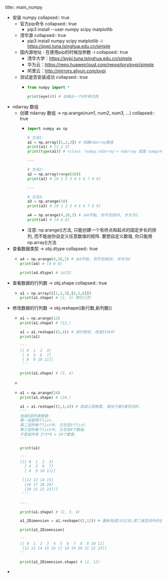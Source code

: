 title:: main_numpy

- 安装 numpy
  collapsed:: true
	- 官方pip命令
	  collapsed:: true
		- pip3 install --user numpy scipy matplotlib
	- 清华源
	  collapsed:: true
		- pip3 install numpy scipy matplotlib -i https://pypi.tuna.tsinghua.edu.cn/simple
	- 国内源地址 : 在使用pip的时候加参数 -i
	  collapsed:: true
		- 清华大学：https://pypi.tuna.tsinghua.edu.cn/simple
		- 华为云：https://repo.huaweicloud.com/repository/pypi/simple
		- 阿里云：http://mirrors.aliyun.com/pypi
	- 测试是否安装成功
	  collapsed:: true
		- ```python
		  from numpy import *
		  
		  print(eye(4)) # 会输出一个4阶单位阵 
		  ```
- ndarray 数组
	- 创建 ndarray 数组 -> np.arange(num1, num2, num3, ...)
	  collapsed:: true
		- ```python
		  import numpy as np
		  
		  # 方法1:
		  a1 = np.array([1,2,3]) # 创建ndarray数组
		  print(a1) # [1 2 3]
		  print(type(a1)) # <class 'numpy.ndarray'> ndarray 就是 numpy中 的数组类型
		  
		  ---
		  
		  # 方法2:
		  a2 = np.array(range(10))
		  print(a2) # [0 1 2 3 4 5 6 7 8 9]
		  
		  ---
		  
		  # 方法3:
		  a3 = np.arange(10)
		  print(a3) # [0 1 2 3 4 5 6 7 8 9]
		  
		  a4 = np.arange(4,10,2) # 从4开始, 到不包括10, 步长为2. 
		  print(a4) # [4 6 8]
		  ```
		- 注意: np.arange()方法, 只能创建一个有终点和起点的固定步长的排列, 而不能由你自定义任意数值的矩阵. 要想自定义数值, 你只能用 np.array()方法
- 查看数据类型 -> obj.dtype
  collapsed:: true
	- ```python
	  a4 = np.arange(4,10,2) # 从4开始, 到不包括10, 步长为2
	  print(a4) # [4 6 8]
	  
	  print(a4.dtype) # int32
	  ```
- 查看数据的行列数 -> obj.shape
  collapsed:: true
	- ```python
	  a1 = np.array([[1,2,3],[4,5,6]])
	  print(a1.shape) # (2, 3) 两行三列
	  ```
- 修改数据的行列数 -> obj.reshape((新行数,新列数))
	- ```python
	  a1 = np.arange(12)
	  print(a1.shape) # (12,)
	  
	  a1 = a1.reshape((3,4)) # 进行修改, 改成3行4列
	  print(a1)
	  
	  '''
	  [[ 0  1  2  3]
	   [ 4  5  6  7]
	   [ 8  9 10 11]]
	   '''
	  
	  print(a1.shape) # (3, 4)
	  ```
	-
	- ```python
	  a1 = np.arange(24)
	  print(a1.shape) # (24,)
	  
	  a1 = a1.reshape((2,3,4)) # 改成三层嵌套, 相当于是3维空间的.
	  '''
	  改成3层列表嵌套: 
	  第一层是两个list, 
	  第二层的每个list中, 又包含3个list. 
	  第三层的每个list中, 又包含4个数值. 
	  于是就共有 2*3*4 = 24个数值.
	  '''
	  
	  print(a1)
	  
	  '''
	  [[[ 0  1  2  3]
	    [ 4  5  6  7]
	    [ 8  9 10 11]]
	  
	   [[12 13 14 15]
	    [16 17 18 19]
	    [20 21 22 23]]]
	   '''
	  
	  ---
	  
	  print(a1.shape) # (2, 3, 4)
	  
	  a1_2Dimension = a1.reshape((2,12)) # 重新改成2行12列,即二维空间中的值
	  
	  print(a1_2Dimension)
	  
	  '''
	  [[ 0  1  2  3  4  5  6  7  8  9 10 11]
	   [12 13 14 15 16 17 18 19 20 21 22 23]]
	  '''
	  
	  print(a1_2Dimension.shape) # (2, 12)
	  ```
-